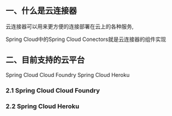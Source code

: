 ## 一、什么是云连接器

云连接器可以用来更方便的连接部署在云上的各种服务,

Spring Cloud中的Spring Cloud Conectors就是云连接器的组件实现

## 二、目前支持的云平台

Spring Cloud Cloud Foundry
Spring Cloud Heroku

### 2.1 Spring Cloud Cloud Foundry



### 2.2 Spring Cloud Heroku

















